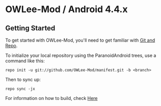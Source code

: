 OWLee-Mod / Android 4.4.x
===============


Getting Started
---------------

To get started with OWLee-Mod, you'll need to get
familiar with [Git and Repo](http://source.android.com/download/using-repo).

To initialize your local repository using the ParanoidAndroid trees, use a command like this:

    repo init -u git://github.com/OWLee-Mod/manifest.git -b <branch>

Then to sync up:

    repo sync -jx

For information on how to build, check [Here](https://github.com/OWLee-Mod/manifest)
